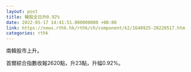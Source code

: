 ```yaml
---
layout: post
title: 韓股全日升0.92%
date: 2022-05-17 14:41:51.000000000 +08:00
link: https://news.rthk.hk/rthk/ch/component/k2/1648925-20220517.htm
categories: rthk
---
```


南韓股市上升。

首爾綜合指數收報2620點，升23點，升幅0.92%。

